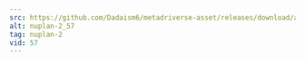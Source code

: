 ```yaml
---
src: https://github.com/Dadaism6/metadriverse-asset/releases/download/assetsv1.0.2/nuplan-2_57.mp4
alt: nuplan-2_57
tag: nuplan-2
vid: 57
---
```

